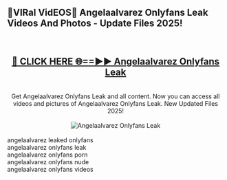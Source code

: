 <h2>🔴VIRal VidEOS🔴 Angelaalvarez Onlyfans Leak Videos And Photos - Update Files 2025!</h2>
<br>
<div align="center">
<h2><a href="https://virallinks.top/odZfE0" rel="nofollow">🔴 CLICK HERE 🌐==►► Angelaalvarez Onlyfans Leak</a></h2>
<br>
Get Angelaalvarez Onlyfans Leak and all content. Now you can access all videos and pictures of Angelaalvarez Onlyfans Leak. New Updated Files 2025!
<br>
<br>
<a href="https://virallinks.top/odZfE0" rel="nofollow" data-target="animated-image.originalLink"><img src="https://i.imgur.com/dJHk4Zq.gif)" alt="Angelaalvarez Onlyfans Leak" style="max-width: 100%; display: inline-block;" data-target="animated-image.originalImage"></a>
</div>
<br>
angelaalvarez leaked onlyfans<br>
angelaalvarez onlyfans leak<br>
angelaalvarez onlyfans porn<br>
angelaalvarez onlyfans nude<br>
angelaalvarez onlyfans videos